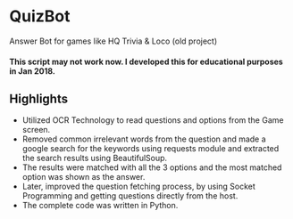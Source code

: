 # QuizBot
Answer Bot for games like HQ Trivia &amp; Loco (old project)

#### This script may not work now. I developed this for educational purposes in Jan 2018.

## Highlights
- Utilized OCR Technology to read questions and options from the Game screen.
- Removed common irrelevant words from the question and made a google search for the keywords using requests module and extracted the search results using BeautifulSoup.
- The results were matched with all the 3 options and the most matched option was shown as the answer.
- Later, improved the question fetching process, by using Socket Programming and getting questions directly from the host.
- The complete code was written in Python.
